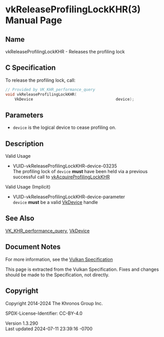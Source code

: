 # vkReleaseProfilingLockKHR(3) Manual Page

## Name

vkReleaseProfilingLockKHR - Releases the profiling lock



## <a href="#_c_specification" class="anchor"></a>C Specification

To release the profiling lock, call:

``` c
// Provided by VK_KHR_performance_query
void vkReleaseProfilingLockKHR(
    VkDevice                                    device);
```

## <a href="#_parameters" class="anchor"></a>Parameters

- `device` is the logical device to cease profiling on.

## <a href="#_description" class="anchor"></a>Description

Valid Usage

- <a href="#VUID-vkReleaseProfilingLockKHR-device-03235"
  id="VUID-vkReleaseProfilingLockKHR-device-03235"></a>
  VUID-vkReleaseProfilingLockKHR-device-03235  
  The profiling lock of `device` **must** have been held via a previous
  successful call to
  [vkAcquireProfilingLockKHR](https://registry.khronos.org/vulkan/specs/1.3-extensions/man/html/vkAcquireProfilingLockKHR.html)

Valid Usage (Implicit)

- <a href="#VUID-vkReleaseProfilingLockKHR-device-parameter"
  id="VUID-vkReleaseProfilingLockKHR-device-parameter"></a>
  VUID-vkReleaseProfilingLockKHR-device-parameter  
  `device` **must** be a valid [VkDevice](https://registry.khronos.org/vulkan/specs/1.3-extensions/man/html/VkDevice.html) handle

## <a href="#_see_also" class="anchor"></a>See Also

[VK_KHR_performance_query](https://registry.khronos.org/vulkan/specs/1.3-extensions/man/html/VK_KHR_performance_query.html),
[VkDevice](https://registry.khronos.org/vulkan/specs/1.3-extensions/man/html/VkDevice.html)

## <a href="#_document_notes" class="anchor"></a>Document Notes

For more information, see the <a
href="https://registry.khronos.org/vulkan/specs/1.3-extensions/html/vkspec.html#vkReleaseProfilingLockKHR"
target="_blank" rel="noopener">Vulkan Specification</a>

This page is extracted from the Vulkan Specification. Fixes and changes
should be made to the Specification, not directly.

## <a href="#_copyright" class="anchor"></a>Copyright

Copyright 2014-2024 The Khronos Group Inc.

SPDX-License-Identifier: CC-BY-4.0

Version 1.3.290  
Last updated 2024-07-11 23:39:16 -0700

